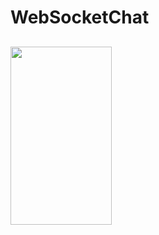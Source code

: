 # WebSocketChat
##
<img src="https://github.com/devalparikh/CoinFIt/blob/master/sample.gif" width="162" height="285" />
